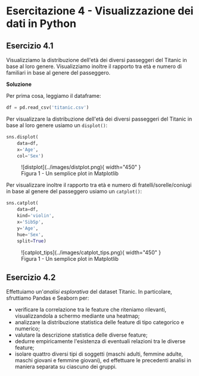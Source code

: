 # Esercitazione 4 - Visualizzazione dei dati in Python

## Esercizio 4.1

Visualizziamo la distribuzione dell'età dei diversi passeggeri del Titanic in base al loro genere. Visualizziamo inoltre il rapporto tra età e numero di familiari in base al genere del passeggero.

**Soluzione**

Per prima cosa, leggiamo il dataframe:

```py
df = pd.read_csv('titanic.csv')
```

Per visualizzare la distribuzione dell'età dei diversi passeggeri del Titanic in base al loro genere usiamo un `displot()`:

```py
sns.displot(
    data=df,
    x='Age',
    col='Sex')
```

<figure markdown>
  ![distplot](../images/distplot.png){ width="450" }
  <figcaption>Figura 1 - Un semplice plot in Matplotlib</figcaption>
</figure>

Per visualizzare inoltre il rapporto tra età e numero di fratelli/sorelle/coniugi in base al genere del passeggero usiamo un `catplot()`:

```py
sns.catplot(
    data=df,
    kind='violin',
    x='SibSp',
    y='Age',
    hue='Sex',
    split=True)
```

<figure markdown>
  ![catplot_tips](../images/catplot_tips.png){ width="450" }
  <figcaption>Figura 1 - Un semplice plot in Matplotlib</figcaption>
</figure>

## Esercizio 4.2

Effettuiamo un'*analisi esplorativa* del dataset Titanic. In particolare, sfruttiamo Pandas e Seaborn per:

* verificare la correlazione tra le feature che riteniamo rilevanti, visualizzandola a schermo mediante una heatmap;
* analizzare la distribuzione statistica delle feature di tipo categorico e numerico;
* valutare la descrizione statistica delle diverse feature;
* dedurre empiricamente l'esistenza di eventuali relazioni tra le diverse feature;
* isolare quattro diversi tipi di soggetti (maschi adulti, femmine adulte, maschi giovani e femmine giovani), ed effettuare le precedenti analisi in maniera separata su ciascuno dei gruppi.
